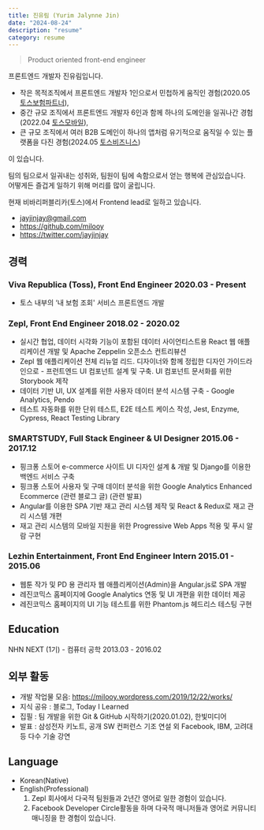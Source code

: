 ```yaml
---
title: 진유림 (Yurim Jalynne Jin)
date: "2024-08-24"
description: "resume"
category: resume
---
```


> Product oriented front-end engineer

프론트엔드 개발자 진유림입니다.<br/>

- 작은 목적조직에서 프론트엔드 개발자 1인으로서 민첩하게 움직인 경험(2020.05 <a href="https://blog.toss.im/article/toss-insurance-partner" target="_blank">토스보험파트너</a>),
- 중간 규모 조직에서 프론트엔드 개발자 6인과 함께 하나의 도메인을 일궈나간 경험(2022.04 <a href="https://tossmobile.co.kr/" target="_blank">토스모바일</a>),
- 큰 규모 조직에서 여러 B2B 도메인이 하나의 앱처럼 유기적으로 움직일 수 있는 플랫폼을 다진 경험(2024.05 <a href="https://business.toss.im/" target="_blank">토스비즈니스</a>)

이 있습니다.

팀의 팀으로서 일궈내는 성취와, 팀원이 팀에 속함으로서 얻는 행복에 관심있습니다.<br/>
어떻게든 즐겁게 일하기 위해 머리를 많이 굴립니다.

현재 비바리퍼블리카(토스)에서 Frontend lead로 일하고 있습니다.

- jayjinjay@gmail.com
- https://github.com/milooy
- https://twitter.com/jayjinjay

## 경력

### Viva Republica (Toss), Front End Engineer 2020.03 - Present

- 토스 내부의 ‘내 보험 조회' 서비스 프론트엔드 개발

### Zepl, Front End Engineer 2018.02 - 2020.02

- 실시간 협업, 데이터 시각화 기능이 포함된 데이터 사이언티스트용 React 웹 애플리케이션 개발 및 Apache Zeppelin 오픈소스 컨트리뷰션
- Zepl 웹 애플리케이션 전체 리뉴얼 리드. 디자이너와 함께 정립한 디자인 가이드라인으로 - 프런트엔드 UI 컴포넌트 설계 및 구축. UI 컴포넌트 문서화를 위한 Storybook 제작
- 데이터 기반 UI, UX 설계를 위한 사용자 데이터 분석 시스템 구축 - Google Analytics, Pendo
- 테스트 자동화를 위한 단위 테스트, E2E 테스트 케이스 작성, Jest, Enzyme, Cypress, React Testing Library

### SMARTSTUDY, Full Stack Engineer & UI Designer 2015.06 - 2017.12

- 핑크퐁 스토어 e-commerce 사이트 UI 디자인 설계 & 개발 및 Django를 이용한 백엔드 서비스 구축
- 핑크퐁 스토어 사용자 및 구매 데이터 분석을 위한 Google Analytics Enhanced Ecommerce (관련 블로그 글) (관련 발표)
- Angular를 이용한 SPA 기반 재고 관리 시스템 제작 및 React & Redux로 재고 관리 시스템 개편
- 재고 관리 시스템의 모바일 지원을 위한 Progressive Web Apps 적용 및 푸시 알람 구현

### Lezhin Entertainment, Front End Engineer Intern 2015.01 - 2015.06

- 웹툰 작가 및 PD 용 관리자 웹 애플리케이션(Admin)을 Angular.js로 SPA 개발
- 레진코믹스 홈페이지에 Google Analytics 연동 및 UI 개편을 위한 데이터 제공
- 레진코믹스 홈페이지의 UI 기능 테스트를 위한 Phantom.js 헤드리스 테스팅 구현

## Education

NHN NEXT (1기) - 컴퓨터 공학 2013.03 - 2016.02

## 외부 활동

- 개발 작업물 모음: https://milooy.wordpress.com/2019/12/22/works/
- 지식 공유 : 블로그, Today I Learned
- 집필 : 팀 개발을 위한 Git & GitHub 시작하기(2020.01.02), 한빛미디어
- 발표 : 삼성전자 키노트, 공개 SW 컨퍼런스 기조 연설 외 Facebook, IBM, 고려대 등 다수 기술 강연

## Language

- Korean(Native)
- English(Professional)
  1. Zepl 회사에서 다국적 팀원들과 2년간 영어로 일한 경험이 있습니다.
  2. Facebook Developer Circle활동을 하며 다국적 매니저들과 영어로 커뮤니티 매니징을 한 경험이 있습니다.
